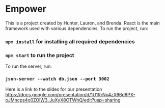 # Empower
This is a project created by Hunter, Lauren, and Brenda. 
React is the main framework used with various dependencies. To run the project, run:
### `npm install` for installing all required dependencies 
### `npm start` to run the project

To run the server, run:
### `json-server --watch db.json --port 3002`

Here is a link to the slides for our presentation
https://docs.google.com/presentation/d/1U1RrNx4zX66d6PX-oJMncps4o0ZOlW3_JuXyX8OTWhQ/edit?usp=sharing

